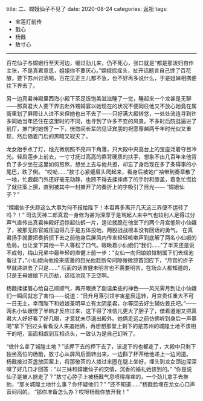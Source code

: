 title: 二、嫦娥仙子不见了
date: 2020-08-24
categories: 返祖
tags:
- 宝莲灯前传
- 戬心
- 杨戬
- 敖寸心
---

百花仙子与嫦娥行至天河边，缓过劲儿来，仍不死心，张口就是“都是那泼妇自作主张，不是真君意思，姐姐你不要灰心。”嫦娥摇摇头，扯开话题言自己馋了百花酿，要下苏州讨酒喝，百花见正主儿都不急，也不好再多说什么，于是姐妹相携便往下界去了。<!--more-->

另一边真君神殿里西海小殿下茶足饭饱美滋滋睡了一觉，睡起来一个龙甚是无聊——那真君大人要下界去赴外甥婚宴以她现在的状况不便同往他又不放心她竟在属衙里划了屏障让人进不来但她也出不去了——只好满大殿转悠，一处处流连寻到许多同她当年还住在这里时的不同，也寻到了许多不变的风景。不多时后院逛遍进了前厅，推门时她愣了一下，恍惚间长辈的见证宾朋的祝愿穿越两千年时光似又重现，然后随着门后的黑暗又寂灭了。

龙女抬手点了灯，烛光微弱照不亮四下角落，只大殿中央高台上的宝座泛着夺目冷光。轻启莲步上前去，一寸寸抚过高高的靠背硬质的扶手，想象不出几百年来他背负了多少坐在这里如何煎熬，想坐上去与他共担，却忘了身后现在多了条碍事的小尾巴，跌了倒。
“哎呦……”敖寸心紧蹙眉头爬起来，看身后被她广袖带到奏章散了一地，忙觑觑门外还好毫无动静，也顾不得去揉摔疼了的手肘和膝盖，着急忙慌捡了就往案上摞，直到被其中一封摊开了的奏折上的字吸引了目光——
“嫦娥仙子？”

“嫦娥仙子失踪这么大事为何不报给陛下！本君再多离开几天这三界便不运转了吗？！”
司法天神二郎真君一身修为甚为深厚于是骂起人来中气也较别人足得过分声气直传出真君神殿好远惊起仙鹤一片，遑论就跪在他堂下的两个月宫低阶小仙娥了，被那无形官威压迫得几乎是五体投地，两股战战根本没有回话的勇气。
在真君扬手就要把奏折掼下去之前他身后屏风内传来轻轻咳嗽声到底解了两名小仙娥的危局，也让堂下其他一干人等松了口气。眼瞅着小仙娥们"我们……"了半天还是说不成句，梅山兄弟中最年轻的直健上前一步：“女仙一向归娘娘辖制属下们去瑶池看过了，”小仙娥向他投来感激的目光他趁断句间隙微微颔首回应下，“月宫的折子早就递进去了只是……”
后面的话直健未明言也不需要明言，在场众人都知道的，只是王母娘娘下凡历劫，这瑶池现下正空啊。

杨戬揉揉眉心给自己顺顺气，再开眼换了副温柔些的神色——风光霁月到让小仙娥们一瞬间就忘了害怕——说道：“日升月落引领宇宙星辰运转，月宫责任重大不可一日无主，幸而陛下和娘娘圣明早立有太阴星君，尔等回去好生辅佐姜氏吧。”——两名小仙娥愣了半晌才反应过来，这下得了准信儿更大了胆子了，借着道谢又把真君大人好好看了好几眼，才意犹未尽退出殿外。她俩走远之前仿佛听到身后一声暴喝“拿下”回过头看看没人来追她俩，再想想那堂上剩下的是苏州的城隍土地不该相干的吧，面面相觑到互相点头，一致认为是自己幻听了。

“做什么拿了城隍土地？”该押下去的押下去了，该退下的也都走了，大殿中只剩下独坐高位的杨戬，敖寸心从屏风后面转出来，一边斟了杯茶给他递上一边问道。
杨戬接过茶盏放回案上，将那敬茶的人搂过来圈在腿上坐好，埋头到龙女颈边深深嗅了好几口才回答：“以三妹和嫦娥仙子的交情，沉香的婚礼她该到的。”
“你是说仙子是被人掳走了？”敖寸心脖子上被杨戬气息喷得痒痒的，一个劲儿拿手去推他，“那关城隍土地什么事？你怀疑他们？”
“还不知道……”杨戬脸埋在龙女心口声音闷闷的。
“那你准备怎么办？哎呀杨戬你放开我！”